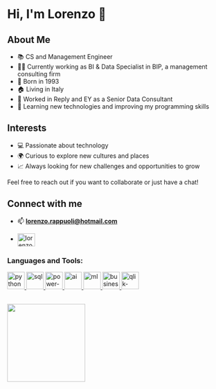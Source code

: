 # Hi, I'm Lorenzo 👋

## About Me
- 📚 CS and Management Engineer
- 🧑‍💻 Currently working as BI & Data Specialist in BIP, a management consulting firm
- 🎂 Born in 1993
- 🏠 Living in Italy
- 🚀 Worked in Reply and EY as a Senior Data Consultant
- 🌱 Learning new technologies and improving my programming skills

## Interests
- 💻 Passionate about technology
- 🌍 Curious to explore new cultures and places
- 📈 Always looking for new challenges and opportunities to grow

Feel free to reach out if you want to collaborate or just have a chat!


## Connect with me

- 📫  **lorenzo.rappuoli@hotmail.com**
    
- <a href="https://www.linkedin.com/in/lorenzo-rappuoli-4a0a75b7/" target="blank"><img align="center" src="https://raw.githubusercontent.com/rahuldkjain/github-profile-readme-generator/master/src/images/icons/Social/linked-in-alt.svg" alt="lorenzo-rappuoli-4a0a75b7/" height="30" width="40" /></a>
</p>

<h3 align="left">Languages and Tools:</h3>
<p align="left"> 
    <a href="https://www.python.org/" target="_blank" rel="noreferrer"> <img src="https://www.vectorlogo.zone/logos/python/python-vertical.svg" alt="python" width="40" height="40"/> </a> 
    <a href="https://en.wikipedia.org/wiki/SQL" target="_blank" rel="noreferrer"> <img src="https://www.svgrepo.com/show/331760/sql-database-generic.svg" alt="sql" width="40" height="40"/> </a>
    <a href="https://powerbi.microsoft.com/" target="_blank" rel="noreferrer"> <img src="https://upload.wikimedia.org/wikipedia/commons/c/cf/New_Power_BI_Logo.svg" alt="power-bi" width="40" height="40"/> </a>
    <a href="https://en.wikipedia.org/wiki/Artificial_intelligence" target="_blank" rel="noreferrer"> <img src="https://upload.wikimedia.org/wikipedia/commons/6/6a/Figure-ai-logo.svg" alt="ai" width="40" height="40"/> </a>
    <a href="https://en.wikipedia.org/wiki/Machine_learning" target="_blank" rel="noreferrer"> <img src="https://seeklogo.com/images/T/tensorflow-logo-02FCED4F98-seeklogo.com.png" alt="ml" width="40" height="40"/> </a>
    <a href="https://en.wikipedia.org/wiki/Business_intelligence" target="_blank" rel="noreferrer"> <img src="https://static.thenounproject.com/png/2245627-200.png" alt="business-intelligence" alt="business-intelligence" width="40" height="40"/> </a>
    <a href="https://www.qlik.com/" target="_blank" rel="noreferrer"> <img src="https://upload.wikimedia.org/wikipedia/commons/3/32/Qlik_Logo.svg" alt="qlik-sense" width="40" height="40"/> </a>
</p>

<br/>

<a href="https://github.com/Ilaria-93">
  <img height="180em" src="https://github-readme-stats.vercel.app/api/top-langs/?username=Ilaria-93&theme=buefy&layout=compact" />
</a>

<br/>
